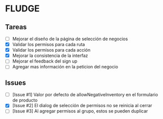 # FLUDGE

## Tareas

- [ ] Mejorar el diseño de la página de selección de negocios
- [x] Validar los permisos para cada ruta
- [x] Validar los permisos para cada acción
- [x] Mejorar la consistencia de la interfaz
- [ ] Mejorar el feedback del sign up
- [ ] Agregar mas información en la peticion del negocio

## Issues

- [ ] [Issue #1] Valor por defecto de allowNegativeInventory en el formulario de producto
- [x] [Issue #2] El dialog de selección de permisos no se reinicia al cerrar
- [ ] [Issue #3] Al agregar permisos al grupo, estos se pueden duplicar
